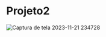 # Projeto2

![Captura de tela 2023-11-21 234728](https://github.com/ThiagoF28/Projeto2/assets/115126365/039402f2-b841-4fce-bf6c-58fcd1f4dbdd)
